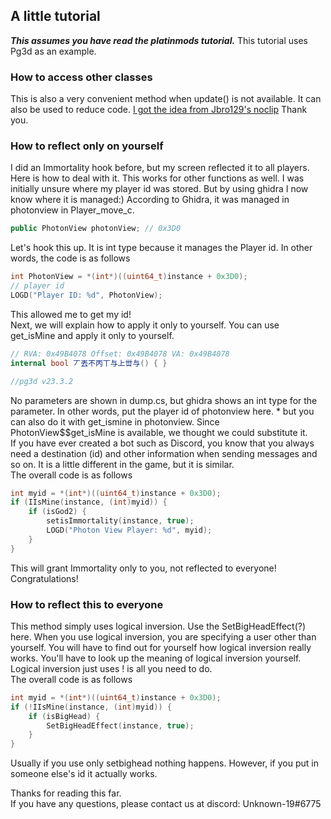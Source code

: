 ## A little tutorial
***This assumes you have read the platinmods tutorial.***
This tutorial uses Pg3d as an example.
### How to access other classes 
This is also a very convenient method when update() is not available. It can also be used to reduce code. <a href="https://github.com/jbro129/Universal-Unity-NoClip" target="_blank">I got the idea from Jbro129's noclip</a>
Thank you.

### How to reflect only on yourself
I did an Immortality hook before, but my screen reflected it to all players. Here is how to deal with it. This works for other functions as well.
I was initially unsure where my player id was stored. But by using ghidra I now know where it is managed:) According to Ghidra, it was managed in photonview in Player_move_c.
```c#
public PhotonView photonView; // 0x3D0
```
Let's hook this up. It is int type because it manages the Player id. In other words, the code is as follows
```cpp
int PhotonView = *(int*)((uint64_t)instance + 0x3D0);
// player id
LOGD("Player ID: %d", PhotonView);
```
This allowed me to get my id!  
Next, we will explain how to apply it only to yourself.
You can use get_isMine and apply it only to yourself. 
```c#
// RVA: 0x49B4078 Offset: 0x49B4078 VA: 0x49B4078
internal bool 丆丟不丙丅与上丗与() { }

//pg3d v23.3.2
```
No parameters are shown in dump.cs, but ghidra shows an int type for the parameter. In other words, put the player id of photonview here. * but you can also do it with get_ismine in photonview. Since PhotonView$$get_isMine is available, we thought we could substitute it.  
If you have ever created a bot such as Discord, you know that you always need a destination (id) and other information when sending messages and so on. It is a little different in the game, but it is similar.  
The overall code is as follows
```cpp
int myid = *(int*)((uint64_t)instance + 0x3D0);
if (IIsMine(instance, (int)myid)) {
    if (isGod2) {
        setisImmortality(instance, true);
        LOGD("Photon View Player: %d", myid);
    }
}
```
This will grant Immortality only to you, not reflected to everyone! Congratulations! 
### How to reflect this to everyone
This method simply uses logical inversion. Use the SetBigHeadEffect(?) here.
When you use logical inversion, you are specifying a user other than yourself. You will have to find out for yourself how logical inversion really works. You'll have to look up the meaning of logical inversion yourself. Logical inversion just uses ! is all you need to do.  
The overall code is as follows
```cpp
int myid = *(int*)((uint64_t)instance + 0x3D0);
if (!IIsMine(instance, (int)myid)) {
    if (isBigHead) {
        SetBigHeadEffect(instance, true);
    }
}
```
Usually if you use only setbighead nothing happens. However, if you put in someone else's id it actually works.    

Thanks for reading this far.  
If you have any questions, please contact us at discord: Unknown-19#6775
